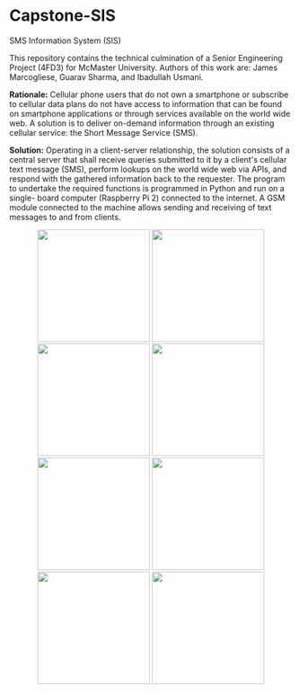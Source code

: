 # Capstone-SIS
SMS Information System (SIS)

This repository contains the technical culmination of a Senior Engineering Project (4FD3) for McMaster University.
Authors of this work are: James Marcogliese, Guarav Sharma, and Ibadullah Usmani.

**Rationale:** Cellular phone users that do not own a smartphone or subscribe to cellular data plans do not
have access to information that can be found on smartphone applications or through services
available on the world wide web. A solution is to deliver on-demand information through an existing cellular 
service: the Short Message Service (SMS).

**Solution:** Operating in a client-server relationship, the solution consists of a central server that shall
receive queries submitted to it by a client's cellular text message (SMS), perform lookups on the
world wide web via APIs, and respond with the gathered information back to the requester. The
program to undertake the required functions is programmed in Python and run on a single-
board computer (Raspberry Pi 2) connected to the internet. A GSM module connected to the machine allows
sending and receiving of text messages to and from clients.

<p align="center">
  <img src="https://cloud.githubusercontent.com/assets/19783321/24681842/ecded3d6-1964-11e7-9713-67a1730d4521.png" width="200"/>
  <img src="https://cloud.githubusercontent.com/assets/19783321/24681843/ece0cd08-1964-11e7-9a3d-c1715ff794dc.png" width="200"/>
  
  <img src="https://cloud.githubusercontent.com/assets/19783321/24681844/ece1d342-1964-11e7-96ea-951d66bec832.png" width="200"/>
  <img src="https://cloud.githubusercontent.com/assets/19783321/24681845/ece289f4-1964-11e7-9f12-a5beecd7e517.png" width="200"/>
  
  <img src="https://cloud.githubusercontent.com/assets/19783321/24681846/ece6064c-1964-11e7-8bc8-9807a6fe81bb.png" width="200"/>
  <img src="https://cloud.githubusercontent.com/assets/19783321/24681847/ece7bf1e-1964-11e7-97d2-255183399591.png" width="200"/>
  
  <img src="https://cloud.githubusercontent.com/assets/19783321/24681848/ecec11ae-1964-11e7-95e8-528f8d32cb9e.png" width="200"/>
  <img src="https://cloud.githubusercontent.com/assets/19783321/24681849/ececd7ba-1964-11e7-9634-5d654513e20b.png" width="200"/>
</p>

